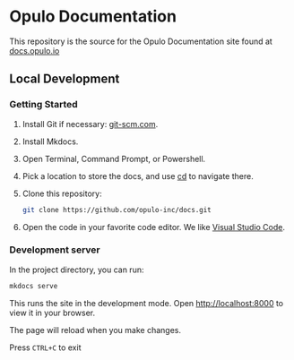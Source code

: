 # Opulo Documentation

This repository is the source for the Opulo Documentation site found at [docs.opulo.io](https://docs.opulo.io)

## Local Development

### Getting Started

1. Install Git if necessary: [git-scm.com](https://git-scm.com/book/en/v2/Getting-Started-Installing-Git).
2. Install Mkdocs.
3. Open Terminal, Command Prompt, or Powershell.
4. Pick a location to store the docs, and use [cd](https://linuxhint.com/cd-command-in-terminal/) to navigate there.
5. Clone this repository:

    ```bash
    git clone https://github.com/opulo-inc/docs.git
    ```

6. Open the code in your favorite code editor. We like [Visual Studio Code](https://code.visualstudio.com/).

### Development server

In the project directory, you can run:

```bash
mkdocs serve
```

This runs the site in the development mode.
Open [http://localhost:8000](http://localhost:8000) to view it in your browser.

The page will reload when you make changes.

Press `CTRL+C` to exit